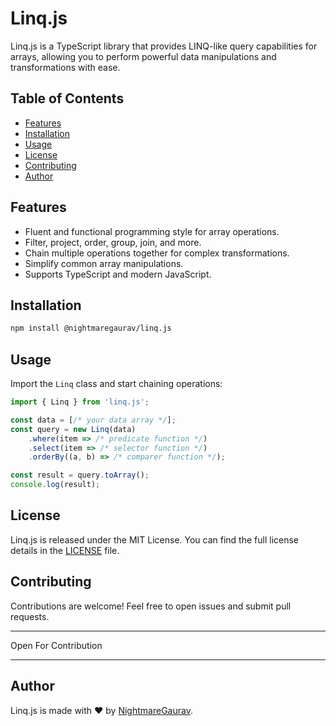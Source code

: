 # Linq.js

Linq.js is a TypeScript library that provides LINQ-like query capabilities for arrays, allowing you to perform powerful data manipulations and transformations with ease.

## Table of Contents

- [Features](#features)
- [Installation](#installation)
- [Usage](#usage)
- [License](#license)
- [Contributing](#contributing)
- [Author](#author)

## Features

- Fluent and functional programming style for array operations.
- Filter, project, order, group, join, and more.
- Chain multiple operations together for complex transformations.
- Simplify common array manipulations.
- Supports TypeScript and modern JavaScript.

## Installation

```bash
npm install @nightmaregaurav/linq.js
````

## Usage

Import the `Linq` class and start chaining operations:

```typescript
import { Linq } from 'linq.js';

const data = [/* your data array */];
const query = new Linq(data)
    .where(item => /* predicate function */)
    .select(item => /* selector function */)
    .orderBy((a, b) => /* comparer function */);

const result = query.toArray();
console.log(result);
```

## License

Linq.js is released under the MIT License. You can find the full license details in the [LICENSE](LICENSE) file.

## Contributing

Contributions are welcome! Feel free to open issues and submit pull requests.

---

Open For Contribution

---

## Author

Linq.js is made with ❤️ by [NightmareGaurav](https://github.com/nightmaregaurav).
